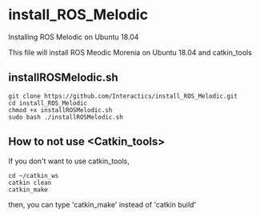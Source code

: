 # install_ROS_Melodic
Installing ROS Melodic on Ubuntu 18.04

This file will install ROS Meodic Morenia on Ubuntu 18.04 and catkin_tools

## installROSMelodic.sh

    git clone https://github.com/Interactics/install_ROS_Melodic.git
    cd install_ROS_Melodic
    chmod +x installROSMelodic.sh
    sudo bash ./installROSMelodic.sh
    
 ## How to not use <Catkin_tools>
 
If you don't want to use catkin_tools,

    cd ~/catkin_ws
    catkin clean
    catkin_make
   
then, you can type 'catkin_make' instead of 'catkin build'
